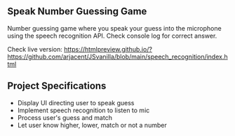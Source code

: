 ## Speak Number Guessing Game

Number guessing game where you speak your guess into the microphone using the speech recognition API. Check console log for correct answer.

Check live version: https://htmlpreview.github.io/?https://github.com/arjacent/JSvanilla/blob/main/speech_recognition/index.html

## Project Specifications

- Display UI directing user to speak guess
- Implement speech recognition to listen to mic
- Process user's guess and match
- Let user know higher, lower, match or not a number
